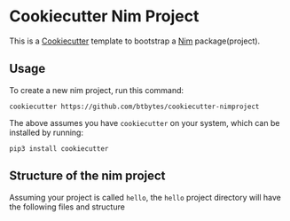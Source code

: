 # Cookiecutter Nim Project

This is a [Cookiecutter](https://cookiecutter.readthedocs.io/en/stable/index.html) template to bootstrap a [Nim](https://nim-lang.org) package(project).

## Usage


To create a new nim project, run this command:

    cookiecutter https://github.com/btbytes/cookiecutter-nimproject

The above assumes you have `cookiecutter` on your system, which can be installed by running:

    pip3 install cookiecutter


## Structure of the nim project

Assuming your project is called `hello`, the `hello` project directory will have the following files and structure

```

```